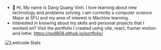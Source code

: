 - 👋 Hi, My name is Dang Quang Vinh. I love learning about new technology and problems solving. I am currently a computer science Major at SFU and my area of interest is Machine learning.
- Interested in knowing about my skills and personal projects that I worked on? Visit the portfolio I created using vite, react, framer motion and lottie:  https://qvd808.github.io/portfolio/

![Leetcode Stats](https://leetcard.jacoblin.cool/qvd808)

<!---
qvd808/qvd808 is a ✨ special ✨ repository because its `README.md` (this file) appears on your GitHub profile.
You can click the Preview link to take a look at your changes.
--->
